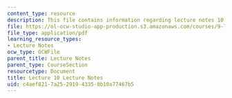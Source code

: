 ```yaml
---
content_type: resource
description: This file contains information regarding lecture notes 10.
file: https://ol-ocw-studio-app-production.s3.amazonaws.com/courses/9-70-social-psychology-spring-2013/c4aef8217a25291943358b10a77467b5_MIT9_70S13_Lect10.pdf
file_type: application/pdf
learning_resource_types:
- Lecture Notes
ocw_type: OCWFile
parent_title: Lecture Notes
parent_type: CourseSection
resourcetype: Document
title: Lecture 10 Lecture Notes
uid: c4aef821-7a25-2919-4335-8b10a77467b5
---
```

